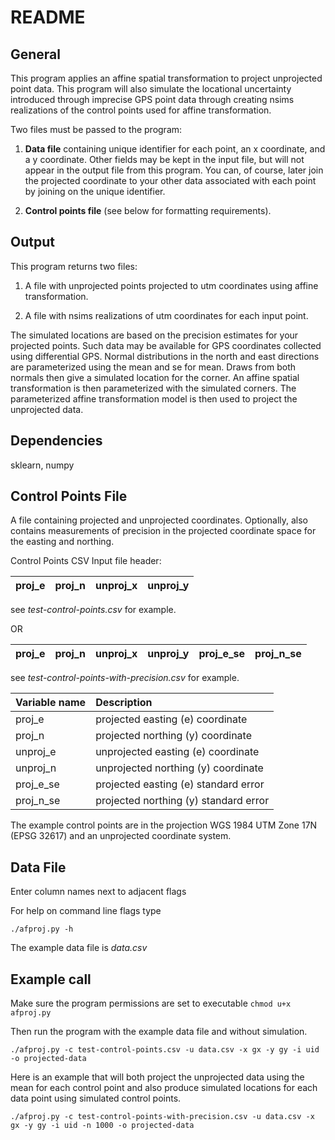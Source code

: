 README 
======

General
-------
This program applies an affine spatial transformation to project unprojected point data.  This program will also simulate the locational uncertainty introduced through imprecise GPS point data through creating nsims realizations of the control points used for affine transformation.

Two files must be passed to the program:

1. **Data file** containing unique identifier for each point, an x coordinate, and a y coordinate. Other fields may be kept in the input file, but will not appear in the output file from this program. You can, of course, later join the projected coordinate to your other data associated with each point by joining on the unique identifier.

2. **Control points file** (see below for formatting requirements).


Output
-------------
This program returns two files:

1. A file with unprojected points projected to utm coordinates using affine 
transformation. 

2. A file with nsims realizations of utm coordinates for each input point.  

The simulated locations are based on the precision estimates for your projected points. Such data may be available for GPS coordinates collected using differential GPS.  Normal distributions in the north and east directions are parameterized using the mean and se for mean.  Draws from both normals then give a simulated location for the corner.  An affine spatial transformation is then parameterized with the simulated corners.  The parameterized affine transformation model is then used to project the unprojected data.


Dependencies
--------------
sklearn, numpy


Control Points File
-------------------
A file containing projected and unprojected coordinates. Optionally, also contains measurements of precision in the projected coordinate space for the easting and northing.

Control Points CSV Input file header: 

| proj_e | proj_n | unproj_x | unproj_y |
|--------|--------|----------|----------|

see *test-control-points.csv* for example.

OR

| proj_e | proj_n | unproj_x | unproj_y | proj_e_se | proj_n_se |
|--------|--------|----------|----------|-----------|-----------|

see *test-control-points-with-precision.csv* for example.

| Variable name | Description                           |
|:--------------|:--------------------------------------|
|proj_e         | projected easting (e) coordinate      |
|proj_n         | projected northing (y) coordinate     |
|unproj_e       | unprojected easting (e) coordinate    |
|unproj_n       | unprojected northing (y) coordinate   |
|proj_e_se      | projected easting (e) standard error  |
|proj_n_se      | projected northing (y) standard error |


The example control points are in the projection WGS 1984 UTM Zone 17N (EPSG 32617) and an unprojected coordinate system.

Data File
-------------
Enter column names next to adjacent flags

For help on command line flags type

`./afproj.py -h` 

The example data file is *data.csv*

Example call
-------------
Make sure the program permissions are set to executable
`chmod u+x afproj.py`

Then run the program with the example data file and without simulation.

`./afproj.py -c test-control-points.csv -u data.csv -x gx -y gy -i uid -o projected-data`

Here is an example that will both project the unprojected data using the mean for each control point and also produce simulated locations for each data point using simulated control points.

`./afproj.py -c test-control-points-with-precision.csv -u data.csv -x gx -y gy -i uid -n 1000 -o projected-data`


